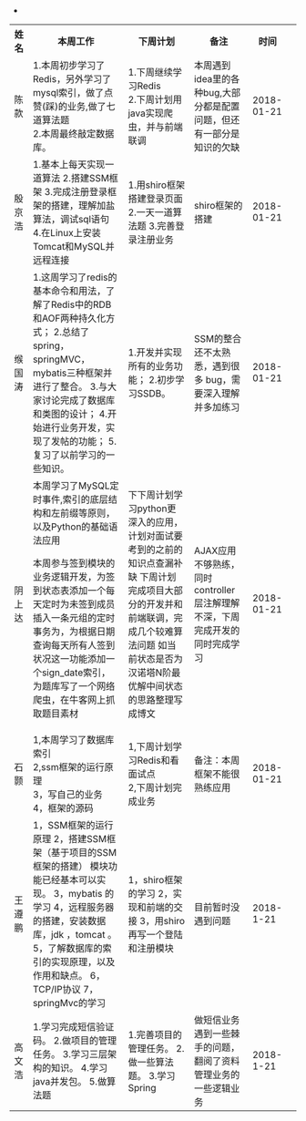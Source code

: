 
<table class="tg">
  <tr>
    <th class="tg-yw4l">姓名</th>
    <th class="tg-yw4l">本周工作</th>
    <th class="tg-yw4l">下周计划</th>
    <th class="tg-yw4l">备注</th>
    <th class="tg-yw4l">时间</th>
  </tr>
  <tr>
    <td class="tg-yw4l">陈款</td>
    <td class="tg-yw4l">
      1.本周初步学习了Redis，另外学习了mysql索引，做了点赞(踩)的业务,做了七道算法题<br>
      2.本周最终敲定数据库。
   </td>
    <td class="tg-yw4l">
      1.下周继续学习Redis<br>
      2.下周计划用java实现爬虫，并与前端联调
    </td>
    <td class="tg-yw4l">
      本周遇到idea里的各种bug,大部分都是配置问题，但还有一部分是知识的欠缺
    </td>
    <td class="tg-yw4l">
      2018-01-21
    </td>
  </tr>
  <tr>
    <td class="tg-yw4l">殷京浩</td>
    <td class="tg-yw4l">
       1.基本上每天实现一道算法
       2.搭建SSM框架
       3.完成注册登录框架的搭建，理解加盐算法，调试sql语句
       4.在Linux上安装Tomcat和MySQL并远程连接
 </td>
    <td class="tg-yw4l">
      1.用shiro框架搭建登录页面
      2.一天一道算法题
      3.完善登录注册业务
    </td>
    <td class="tg-yw4l">
      shiro框架的搭建
            </td>
    <td class="tg-yw4l">
      2018-01-21
    </td>
  </tr>
  <tr>
   <tr>
    <td class="tg-yw4l">缑国涛</td>
    <td class="tg-yw4l"> 
      1.这周学习了redis的基本命令和用法，了解了Redis中的RDB和AOF两种持久化方式；
      2.总结了spring，springMVC，mybatis三种框架并进行了整合。
      3.与大家讨论完成了数据库和类图的设计；
      4.开始进行业务开发，实现了发帖的功能；
      5.复习了以前学习的一些知识。
    </td>
    <td class="tg-yw4l">
      1.开发并实现所有的业务功能；
      2.初步学习SSDB。
   </td>
     <td class="tg-yw4l">
      SSM的整合还不太熟悉，遇到很多  bug，需要深入理解并多加练习
    </td>
    <td class="tg-yw4l">
      2018-01-21
    </td>
  </tr>
  </tr>
  <tr>
    <td class="tg-yw4l">阴上达</td>  
          
-    <td class="tg-yw4l">本周学习了MySQL定时事件,索引的底层结构和左前缀等原则，以及Python的基础语法应用
本周参与签到模块的业务逻辑开发，为签到状态表添加一个每天定时为未签到成员插入一条元组的定时事务为，为根据日期查询每天所有人签到状况这一功能添加一个sign_date索引，为题库写了一个网络爬虫，在牛客网上抓取题目素材
</td>  
          
  <td class="tg-yw4l">下下周计划学习python更深入的应用，计划对面试要考到的之前的知识点查漏补缺
下周计划完成项目大部分的开发并和前端联调，完成几个较难算法问题  如当前状态是否为汉诺塔N阶最优解中间状态的思路整理写成博文</td>  
              <td class="tg-yw4l">AJAX应用不够熟练，同时controller层注解理解不深，下周完成开发的同时完成学习</td>  
                  <td class="tg-yw4l">2018-01-21</td>  
  </tr>
  <tr>
    <td class="tg-yw4l">石颢</td>
    <td class="tg-yw4l">
      1,本周学习了数据库索引    <br>
      2,ssm框架的运行原理  <br>
      3，写自己的业务  <br>
      4，框架的源码 
    </td>
    <td class="tg-yw4l">
      1,下周计划学习Redis和看面试点<br>
      2,下周计划完成业务
    </td>
    <td class="tg-yw4l">
      备注：本周框架不能很熟练应用
    </td>
    <td class="tg-yw4l">
      2018-01-21
    </td>
  </tr>
  <tr>
    <td class="tg-yw4l">王遵鹏</td>
    <td class="tg-yw4l">
      1，SSM框架的运行原理
      2，搭建SSM框架（基于项目的SSM框架的搭建）
      模块功能已经基本可以实现。
      3，mybatis  的学习
      4，远程服务器的搭建，安装数据库，jdk  ，tomcat  。
      5，了解数据库的索引的实现原理，以及作用和缺点。
      6，TCP/IP协议
      7，springMvc的学习
    </td>
    <td class="tg-yw4l">
      1，shiro框架的学习
      2，实现和前端的交接
      3，用shiro再写一个登陆和注册模块
    </td>
    <td class="tg-yw4l">
      目前暂时没遇到问题
    </td>
    <td class="tg-yw4l">2018-1-21</td>
    <td class="tg-yw4l"></td>

  </tr><tr>
   <td class="tg-yw4l">高文浩</td>
    <td class="tg-yw4l">
      1.学习完成短信验证码。
      2.做项目的管理任务。
      3.学习三层架构的知识。
      4.学习java并发包。
      5.做算法题
    </td>
    <td class="tg-yw4l">
     1.完善项目的管理任务。
     2.做一些算法题。
     3.学习Spring
    <td class="tg-yw4l">做短信业务遇到一些棘手的问题，翻阅了资料
管理业务的一些逻辑业务</td>
    <td class="tg-yw4l">2018-1-21</td>
  </tr>
</table>
